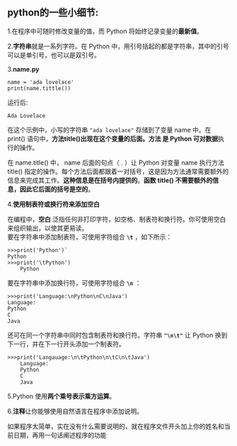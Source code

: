 ## python的一些小细节:
1.在程序中可随时修改变量的值，而 Python 将始终记录变量的**最新值**。

2.**字符串**就是一系列字符。在 Python 中，用引号括起的都是字符串，其中的引号可以是单引号，也可以是双引号。  
  
3.**name.py**   

	name = 'ada lovelace'  
	print(name.tittle())     
运行后:   

	Ada Lovelace
   
在这个示例中，小写的字符串 `"ada lovelace"` 存储到了变量 name 中。在 print() 语句中，**方法title()**出现在这个变量的后面。方法 是 Python 可对**数据**执行的操作。
  
在 name.title() 中， name 后面的句点（ . ）让 Python 对变量 name 执行方法 title() 指定的操作。每个方法后面都跟着一对括号，这是因为方法通常需要额外的信息来完成其工作。**这种信息是在括号内提供的**。**函数 title() 不需要额外的信息，因此它后面的括号是空的**。
  
4.**使用制表符或换行符来添加空白**  

在编程中，**空白** 泛指任何非打印字符，如空格、制表符和换行符。你可使用空白来组织输出，以使其更易读。  
要在字符串中添加制表符，可使用字符组合 **`\t`** ，如下所示：    
  
	>>>print('Python')` 
	Python 
	>>>print('\tPython')  
	    Python   
 
要在字符串中添加换行符，可使用字符组合 **`\n`** ：  

	>>>print('Language:\nPython\nC\nJava')  
	Language:  
	Python  
	C  
	Java  

还可在同一个字符串中同时包含制表符和换行符。字符串 **`"\n\t"`** 让 Python 换到下一行，并在下一行开头添加一个制表符。    

	>>>print('Langauage:\n\tPython\n\tC\n\tJava')    
	    Language:    
	    Python    
	    C     
	    Java     

5.Python 使用**两个乘号表示乘方运算**。 
 
6.**注释**让你能够使用自然语言在程序中添加说明。
  
如果程序太简单，实在没有什么需要说明的，就在程序文件开头加上你的姓名和当前日期，再用一句话阐述程序的功能  
